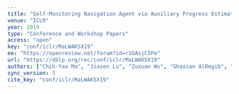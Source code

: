 ```yaml
---
title: "Self-Monitoring Navigation Agent via Auxiliary Progress Estimation."
venue: "ICLR"
year: 2019
type: "Conference and Workshop Papers"
access: "open"
key: "conf/iclr/MaLWAKSX19"
ee: "https://openreview.net/forum?id=r1GAsjC5Fm"
url: "https://dblp.org/rec/conf/iclr/MaLWAKSX19"
authors: ["Chih-Yao Ma", "Jiasen Lu", "Zuxuan Wu", "Ghassan AlRegib", "Zsolt Kira", "Richard Socher", "Caiming Xiong"]
sync_version: 3
cite_key: "conf/iclr/MaLWAKSX19"
---
```

